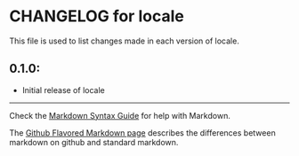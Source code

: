 # CHANGELOG for locale

This file is used to list changes made in each version of locale.

## 0.1.0:

* Initial release of locale

- - -
Check the [Markdown Syntax Guide](http://daringfireball.net/projects/markdown/syntax) for help with Markdown.

The [Github Flavored Markdown page](http://github.github.com/github-flavored-markdown/) describes the differences between markdown on github and standard markdown.
